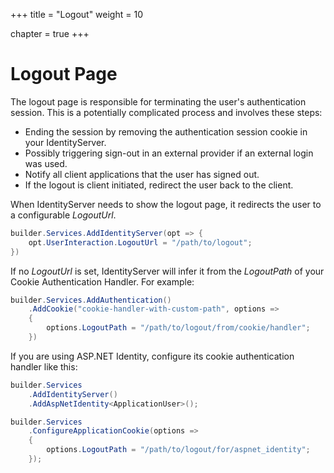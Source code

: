 +++
title = "Logout"
weight = 10

chapter = true
+++

# Logout Page

The logout page is responsible for terminating the user's authentication session.
This is a potentially complicated process and involves these steps:
* Ending the session by removing the authentication session cookie in your IdentityServer.
* Possibly triggering sign-out in an external provider if an external login was used.
* Notify all client applications that the user has signed out.
* If the logout is client initiated, redirect the user back to the client.

When IdentityServer needs to show the logout page, it redirects the user to a configurable
*LogoutUrl*.
```cs
builder.Services.AddIdentityServer(opt => {
    opt.UserInteraction.LogoutUrl = "/path/to/logout";
})
```
If no *LogoutUrl* is set, IdentityServer will infer it from the *LogoutPath* of your Cookie
Authentication Handler. For example:
```cs
builder.Services.AddAuthentication()
    .AddCookie("cookie-handler-with-custom-path", options => 
    {
        options.LogoutPath = "/path/to/logout/from/cookie/handler";
    })
```

If you are using ASP.NET Identity, configure its cookie authentication handler like this:
```cs
builder.Services
    .AddIdentityServer()
    .AddAspNetIdentity<ApplicationUser>();

builder.Services
    .ConfigureApplicationCookie(options => 
    {
        options.LogoutPath = "/path/to/logout/for/aspnet_identity";
    });
```